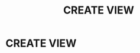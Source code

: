 ﻿---
layout: default
title: CREATE VIEW
nav_order: 14
parent: Запросы SQLplus
grand_parent: Справочная информация
has_children: false
has_toc: false
---

CREATE VIEW
===========
